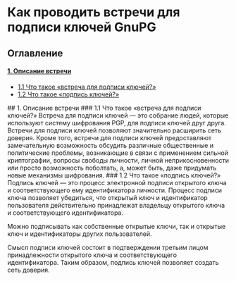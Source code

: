 # Как проводить встречи для подписи ключей GnuPG

## Оглавление
#### [1. Описание встречи](#1)
* [1.1 Что такое «встреча для подписи ключей?»](#1.1)
* [1.2 Что такое «подпись ключей?»](#1.2)

<span id="1" />
## 1. Описание встречи

<span id="1.1" />
### 1.1 Что такое «встреча для подписи ключей?» 
Встреча для подписи ключей&nbsp;— это собрание людей, которые используют систему шифрования PGP, для подписи ключей друг друга. Встречи для подписи ключей позволяют значительно расширить сеть доверия. Кроме того, встречи для подписи ключей предоставляют замечательную возможность обсудить различные общественные и политические проблемы, возникающие в связи с применением сильной криптографии, вопросы свободы личности, личной неприкосновенности или просто возможность поболтать, а, может быть, даже придумать новые механизмы шифрования.

<span id="1.2" />
### 1.2 Что такое «подпись ключей?»
Подпись ключей&nbsp;— это процесс электронной подписи открытого ключа и соответствующего ему идентификатора личности. Процесс подписи ключа позволяет убедиться, что открытый ключ и идентификатор пользователя действительно принадлежат владельцу открытого ключа и соответствующего идентификатора.

Можно подписывать как собственные открытые ключи, так и открытые ключ и идентификаторы других пользователей.

Смысл подписи ключей состоит в подтверждении третьим лицом принадлежности открытого ключа и соответствующего идентификаторa. Таким образом, подпись ключей позволяет создать сеть доверия.
